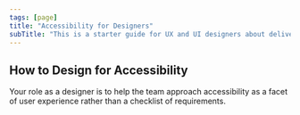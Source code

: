 ```yaml
---
tags: [page]
title: "Accessibility for Designers"
subTitle: "This is a starter guide for UX and UI designers about delivering accessible websites. As a designer you're an advocate for the user. You're responsible for making sure the product is useful and usable for all users, including those with disabilities."
---
```


## How to Design for Accessibility

Your role as a designer is to help the team approach accessibility as a facet of user experience rather than a checklist of requirements.
